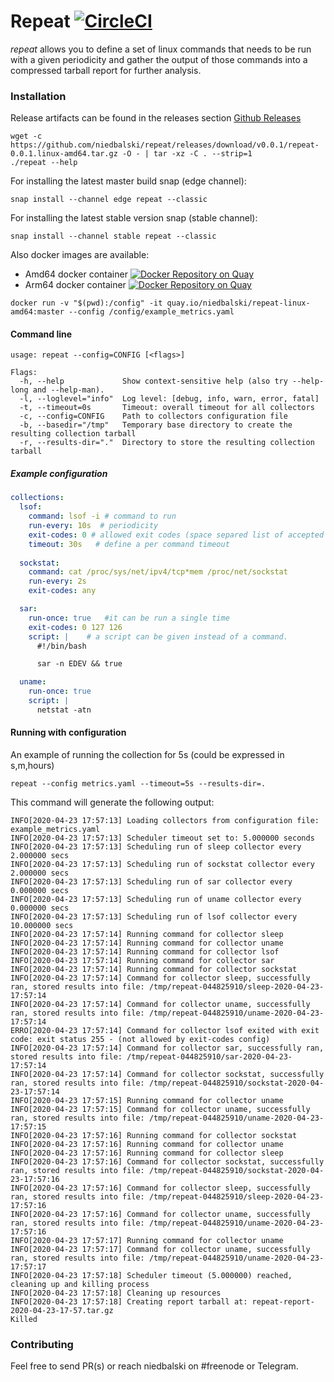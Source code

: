 # Repeat [![CircleCI](https://circleci.com/gh/niedbalski/repeat.svg?style=svg)](https://circleci.com/gh/niedbalski/repeat)

*repeat* allows you to define a set of linux commands that needs to be run with a given periodicity and gather the output 
of those commands into a compressed tarball report for further analysis.
 
### Installation

Release artifacts can be found in the releases section [Github Releases](https://github.com/niedbalski/repeat/releases)
```shell script
wget -c https://github.com/niedbalski/repeat/releases/download/v0.0.1/repeat-0.0.1.linux-amd64.tar.gz -O - | tar -xz -C . --strip=1
./repeat --help
```
For installing the latest master build snap (edge channel):
```shell script
snap install --channel edge repeat --classic
```

For installing the latest stable version snap (stable channel):
```shell script
snap install --channel stable repeat --classic
```

Also docker images are available:

* Amd64 docker container [![Docker Repository on Quay](https://quay.io/repository/niedbalski/repeat-linux-amd64/status "Docker Repository on Quay")](https://quay.io/repository/niedbalski/repeat-linux-amd64)
* Arm64 docker container [![Docker Repository on Quay](https://quay.io/repository/niedbalski/repeat-linux-arm64/status "Docker Repository on Quay")](https://quay.io/repository/niedbalski/repeat-linux-arm64)

```shell script
docker run -v "$(pwd):/config" -it quay.io/niedbalski/repeat-linux-amd64:master --config /config/example_metrics.yaml
```

#### Command line

```shell script
usage: repeat --config=CONFIG [<flags>]

Flags:
  -h, --help             Show context-sensitive help (also try --help-long and --help-man).
  -l, --loglevel="info"  Log level: [debug, info, warn, error, fatal]
  -t, --timeout=0s       Timeout: overall timeout for all collectors
  -c, --config=CONFIG    Path to collectors configuration file
  -b, --basedir="/tmp"   Temporary base directory to create the resulting collection tarball
  -r, --results-dir="."  Directory to store the resulting collection tarball

```

##### Example configuration

```yaml
collections:
  lsof:
    command: lsof -i # command to run
    run-every: 10s  # periodicity 
    exit-codes: 0 # allowed exit codes (space separed list of accepted exit codes) 
    timeout: 30s   # define a per command timeout
    
  sockstat:
    command: cat /proc/sys/net/ipv4/tcp*mem /proc/net/sockstat
    run-every: 2s
    exit-codes: any

  sar:
    run-once: true   #it can be run a single time
    exit-codes: 0 127 126
    script: |    # a script can be given instead of a command.
      #!/bin/bash

      sar -n EDEV && true

  uname:
    run-once: true
    script: |
      netstat -atn
```

#### Running with configuration

An example of running the collection for 5s (could be expressed in s,m,hours)

```shell script
repeat --config metrics.yaml --timeout=5s --results-dir=.
```

This command will generate the following output:

```shell script
INFO[2020-04-23 17:57:13] Loading collectors from configuration file: example_metrics.yaml 
INFO[2020-04-23 17:57:13] Scheduler timeout set to: 5.000000 seconds   
INFO[2020-04-23 17:57:13] Scheduling run of sleep collector every 2.000000 secs 
INFO[2020-04-23 17:57:13] Scheduling run of sockstat collector every 2.000000 secs 
INFO[2020-04-23 17:57:13] Scheduling run of sar collector every 0.000000 secs 
INFO[2020-04-23 17:57:13] Scheduling run of uname collector every 0.000000 secs 
INFO[2020-04-23 17:57:13] Scheduling run of lsof collector every 10.000000 secs 
INFO[2020-04-23 17:57:14] Running command for collector sleep          
INFO[2020-04-23 17:57:14] Running command for collector uname          
INFO[2020-04-23 17:57:14] Running command for collector lsof           
INFO[2020-04-23 17:57:14] Running command for collector sar            
INFO[2020-04-23 17:57:14] Running command for collector sockstat       
INFO[2020-04-23 17:57:14] Command for collector sleep, successfully ran, stored results into file: /tmp/repeat-044825910/sleep-2020-04-23-17:57:14 
INFO[2020-04-23 17:57:14] Command for collector uname, successfully ran, stored results into file: /tmp/repeat-044825910/uname-2020-04-23-17:57:14 
ERRO[2020-04-23 17:57:14] Command for collector lsof exited with exit code: exit status 255 - (not allowed by exit-codes config) 
INFO[2020-04-23 17:57:14] Command for collector sar, successfully ran, stored results into file: /tmp/repeat-044825910/sar-2020-04-23-17:57:14 
INFO[2020-04-23 17:57:14] Command for collector sockstat, successfully ran, stored results into file: /tmp/repeat-044825910/sockstat-2020-04-23-17:57:14 
INFO[2020-04-23 17:57:15] Running command for collector uname          
INFO[2020-04-23 17:57:15] Command for collector uname, successfully ran, stored results into file: /tmp/repeat-044825910/uname-2020-04-23-17:57:15 
INFO[2020-04-23 17:57:16] Running command for collector sockstat       
INFO[2020-04-23 17:57:16] Running command for collector uname          
INFO[2020-04-23 17:57:16] Running command for collector sleep          
INFO[2020-04-23 17:57:16] Command for collector sockstat, successfully ran, stored results into file: /tmp/repeat-044825910/sockstat-2020-04-23-17:57:16 
INFO[2020-04-23 17:57:16] Command for collector sleep, successfully ran, stored results into file: /tmp/repeat-044825910/sleep-2020-04-23-17:57:16 
INFO[2020-04-23 17:57:16] Command for collector uname, successfully ran, stored results into file: /tmp/repeat-044825910/uname-2020-04-23-17:57:16 
INFO[2020-04-23 17:57:17] Running command for collector uname          
INFO[2020-04-23 17:57:17] Command for collector uname, successfully ran, stored results into file: /tmp/repeat-044825910/uname-2020-04-23-17:57:17 
INFO[2020-04-23 17:57:18] Scheduler timeout (5.000000) reached, cleaning up and killing process 
INFO[2020-04-23 17:57:18] Cleaning up resources                        
INFO[2020-04-23 17:57:18] Creating report tarball at: repeat-report-2020-04-23-17-57.tar.gz  
Killed
```

### Contributing

Feel free to send PR(s) or reach niedbalski on #freenode or Telegram.
